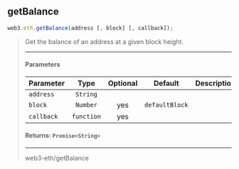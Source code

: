 ## getBalance 
```js
web3.eth.getBalance(address [, block] [, callback]);
```
> Get the balance of an address at a given block height.
>
> <hr>
>
> #### Parameters
>
> | Parameter | Type | Optional | Default | Description |
> |:-|:-:|:-:|:-:|:-|
> | `address` | `String` |  |  |  |
> | `block` | `Number` | yes | `defaultBlock`  |  |
> | `callback` | `function` | yes |  |  |
>
> #### Returns: `Promise<String>`
>
> <hr>
>
> <codesandbox>web3-eth/getBalance</codesandbox>
